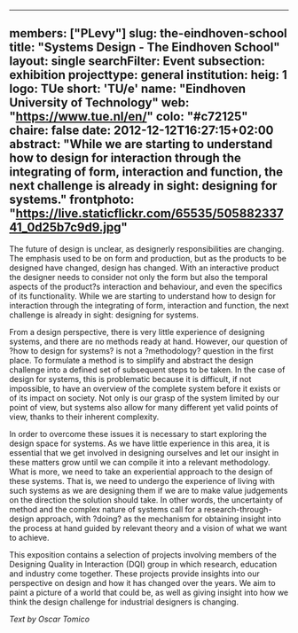 
---
members: ["PLevy"]
slug: the-eindhoven-school
title: "Systems Design - The Eindhoven School"
layout: single
searchFilter: Event
subsection: exhibition
projecttype: general
institution:
    heig: 1
    logo: TUe
    short: 'TU/e'
    name: "Eindhoven University of Technology"
    web: "https://www.tue.nl/en/"
    colo: "#c72125"
chaire: false
date: 2012-12-12T16:27:15+02:00
abstract: "While we are starting to understand how to design for interaction through the integrating of form, interaction and function, the next challenge is already in sight: designing for systems."
frontphoto: "https://live.staticflickr.com/65535/50588233741_0d25b7c9d9.jpg"
---

The future of design is unclear, as designerly responsibilities are changing. The emphasis used to be on form and production, but as the products to be designed have changed, design has changed. With an interactive product the designer needs to consider not only the form but also the temporal aspects of the product?s interaction and behaviour, and even the specifics of its functionality. While we are starting to understand how to design for interaction through the integrating of form, interaction and function, the next challenge is already in sight: designing for systems.

From a design perspective, there is very little experience of designing systems, and there are no methods ready at hand. However, our question of ?how to design for systems? is not a ?methodology? question in the first place. To formulate a method is to simplify and abstract the design challenge into a defined set of subsequent steps to be taken. In the case of design for systems, this is problematic because it is difficult, if not impossible, to have an overview of the complete system before it exists or of its impact on society. Not only is our grasp of the system limited by our point of view, but systems also allow for many different yet valid points of view, thanks to their inherent complexity.

In order to overcome these issues it is necessary to start exploring the design space for systems. As we have little experience in this area, it is essential that we get involved in designing ourselves and let our insight in these matters grow until we can compile it into a relevant methodology. What is more, we need to take an experiential approach to the design of these systems. That is, we need to undergo the experience of living with such systems as we are designing them if we are to make value judgements on the direction the solution should take. In other words, the uncertainty of method and the complex nature of systems call for a research-through-design approach, with ?doing? as the mechanism for obtaining insight into the process at hand guided by relevant theory and a vision of what we want to achieve.

This exposition contains a selection of projects involving members of the Designing Quality in Interaction (DQI) group in which research, education and industry come together. These projects provide insights into our perspective on design and how it has changed over the years. We aim to paint a picture of a world that could be, as well as giving insight into how we think the design challenge for industrial designers is changing.

*Text by Oscar Tomico*